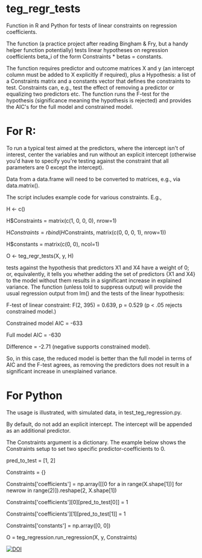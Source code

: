 # teg_regr_tests
Function in R and Python for tests of linear constraints on regression coefficients.

The function (a practice project after reading Bingham & Fry, but a handy helper function potentially) tests linear hypotheses on regression coefficients beta_i of the form Constraints * betas = constants.

The function requires predictor and outcome matrices X and y (an intercept column must be added to X explicitly if required), plus a Hypothesis: a list of a Constraints matrix and a constants vector that defines the constraints to test. Constraints can, e.g., test the effect of removing a predictor or equalizing two predictors etc. The function runs the F-test for the hypothesis (significance meaning the hypothesis is rejected) and provides the AIC's for the full model and constrained model.

# For R:

To run a typical test aimed at the predictors, where the intercept isn't of interest, center the variables and run without an explicit intercept (otherwise you'd have to specify you're testing against the constraint that all parameters are 0 except the intercept).

Data from a data.frame will need to be converted to matrices, e.g., via data.matrix().

The script includes example code for various constraints. E.g.,

H <- c()

H$Constraints = matrix(c(1, 0, 0, 0), nrow=1)

H$Constraints = rbind(H$Constraints, matrix(c(0, 0, 0, 1), nrow=1))

H$constants = matrix(c(0, 0), ncol=1)

O <- teg_regr_tests(X, y, H)

tests against the hypothesis that predictors X1 and X4 have a weight of 0; or, equivalently, it tells you whether adding the set of predictors {X1 and X4} to the model without them results in a significant increase in explained variance. The function (unless told to suppress output) will provide the usual regression output from lm() and the tests of the linear hypothesis:

F-test of linear constraint: F(2, 395) = 0.639, p = 0.529  (p < .05 rejects constrained model.)

Constrained model AIC =  -633 

Full model AIC =  -630 

Difference =  -2.71  (negative supports constrained model).

So, in this case, the reduced model is better than the full model in terms of AIC and the F-test agrees, as removing the predictors does not result in a significant increase in unexplained variance.

# For Python
The usage is illustrated, with simulated data, in test_teg_regression.py.

By default, do not add an explicit intercept. The intercept will be appended as an additional predictor.

The Constraints argument is a dictionary. The example below shows the Constraints setup to set two specific predictor-coefficients to 0.

pred_to_test = [1, 2]

Constraints = {}

Constraints['coefficients'] = np.array([[0 for a in range(X.shape[1])] for newrow in range(2)]).reshape(2, X.shape[1])

Constraints['coefficients'][0][pred_to_test[0]] = 1

Constraints['coefficients'][1][pred_to_test[1]] = 1

Constraints['constants'] = np.array([0, 0])

O = teg_regression.run_regression(X, y, Constraints)

[![DOI](https://zenodo.org/badge/376601604.svg)](https://zenodo.org/badge/latestdoi/376601604)

